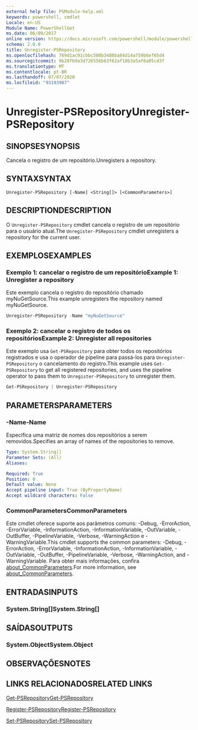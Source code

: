 ```yaml
---
external help file: PSModule-help.xml
keywords: powershell, cmdlet
Locale: en-US
Module Name: PowerShellGet
ms.date: 06/09/2017
online version: https://docs.microsoft.com/powershell/module/powershellget/unregister-psrepository?view=powershell-7.1&WT.mc_id=ps-gethelp
schema: 2.0.0
title: Unregister-PSRepository
ms.openlocfilehash: 769d1ac91cbbc580b3488ba84d14a759b6ef65d4
ms.sourcegitcommit: 9b28fb9a3d72655bb63f62af18b3a5af6a05cd3f
ms.translationtype: MT
ms.contentlocale: pt-BR
ms.lasthandoff: 07/07/2020
ms.locfileid: "93193987"
---
```

# <span data-ttu-id="37dd5-103">Unregister-PSRepository</span><span class="sxs-lookup"><span data-stu-id="37dd5-103">Unregister-PSRepository</span></span>

## <span data-ttu-id="37dd5-104">SINOPSE</span><span class="sxs-lookup"><span data-stu-id="37dd5-104">SYNOPSIS</span></span>
<span data-ttu-id="37dd5-105">Cancela o registro de um repositório.</span><span class="sxs-lookup"><span data-stu-id="37dd5-105">Unregisters a repository.</span></span>

## <span data-ttu-id="37dd5-106">SYNTAX</span><span class="sxs-lookup"><span data-stu-id="37dd5-106">SYNTAX</span></span>

```
Unregister-PSRepository [-Name] <String[]> [<CommonParameters>]
```

## <span data-ttu-id="37dd5-107">DESCRIPTION</span><span class="sxs-lookup"><span data-stu-id="37dd5-107">DESCRIPTION</span></span>

<span data-ttu-id="37dd5-108">O `Unregister-PSRepository` cmdlet cancela o registro de um repositório para o usuário atual.</span><span class="sxs-lookup"><span data-stu-id="37dd5-108">The `Unregister-PSRepository` cmdlet unregisters a repository for the current user.</span></span>

## <span data-ttu-id="37dd5-109">EXEMPLOS</span><span class="sxs-lookup"><span data-stu-id="37dd5-109">EXAMPLES</span></span>

### <span data-ttu-id="37dd5-110">Exemplo 1: cancelar o registro de um repositório</span><span class="sxs-lookup"><span data-stu-id="37dd5-110">Example 1: Unregister a repository</span></span>

<span data-ttu-id="37dd5-111">Este exemplo cancela o registro do repositório chamado myNuGetSource.</span><span class="sxs-lookup"><span data-stu-id="37dd5-111">This example unregisters the repository named myNuGetSource.</span></span>

```powershell
Unregister-PSRepository -Name "myNuGetSource"
```

### <span data-ttu-id="37dd5-112">Exemplo 2: cancelar o registro de todos os repositórios</span><span class="sxs-lookup"><span data-stu-id="37dd5-112">Example 2: Unregister all repositories</span></span>

<span data-ttu-id="37dd5-113">Este exemplo usa `Get-PSRepository` para obter todos os repositórios registrados e usa o operador de pipeline para passá-los para `Unregister-PSRepository` o cancelamento do registro.</span><span class="sxs-lookup"><span data-stu-id="37dd5-113">This example uses `Get-PSRepository` to get all registered repositories, and uses the pipeline operator to pass them to `Unregister-PSRepository` to unregister them.</span></span>

```powershell
Get-PSRepository | Unregister-PSRepository
```

## <span data-ttu-id="37dd5-114">PARAMETERS</span><span class="sxs-lookup"><span data-stu-id="37dd5-114">PARAMETERS</span></span>

### <span data-ttu-id="37dd5-115">-Name</span><span class="sxs-lookup"><span data-stu-id="37dd5-115">-Name</span></span>

<span data-ttu-id="37dd5-116">Especifica uma matriz de nomes dos repositórios a serem removidos.</span><span class="sxs-lookup"><span data-stu-id="37dd5-116">Specifies an array of names of the repositories to remove.</span></span>

```yaml
Type: System.String[]
Parameter Sets: (All)
Aliases:

Required: True
Position: 0
Default value: None
Accept pipeline input: True (ByPropertyName)
Accept wildcard characters: False
```

### <span data-ttu-id="37dd5-117">CommonParameters</span><span class="sxs-lookup"><span data-stu-id="37dd5-117">CommonParameters</span></span>

<span data-ttu-id="37dd5-118">Este cmdlet oferece suporte aos parâmetros comuns: -Debug, -ErrorAction, -ErrorVariable, -InformationAction, -InformationVariable, -OutVariable, -OutBuffer, -PipelineVariable, -Verbose, -WarningAction e -WarningVariable.</span><span class="sxs-lookup"><span data-stu-id="37dd5-118">This cmdlet supports the common parameters: -Debug, -ErrorAction, -ErrorVariable, -InformationAction, -InformationVariable, -OutVariable, -OutBuffer, -PipelineVariable, -Verbose, -WarningAction, and -WarningVariable.</span></span> <span data-ttu-id="37dd5-119">Para obter mais informações, confira [about_CommonParameters](https://go.microsoft.com/fwlink/?LinkID=113216).</span><span class="sxs-lookup"><span data-stu-id="37dd5-119">For more information, see [about_CommonParameters](https://go.microsoft.com/fwlink/?LinkID=113216).</span></span>

## <span data-ttu-id="37dd5-120">ENTRADAS</span><span class="sxs-lookup"><span data-stu-id="37dd5-120">INPUTS</span></span>

### <span data-ttu-id="37dd5-121">System.String[]</span><span class="sxs-lookup"><span data-stu-id="37dd5-121">System.String[]</span></span>

## <span data-ttu-id="37dd5-122">SAÍDAS</span><span class="sxs-lookup"><span data-stu-id="37dd5-122">OUTPUTS</span></span>

### <span data-ttu-id="37dd5-123">System.Object</span><span class="sxs-lookup"><span data-stu-id="37dd5-123">System.Object</span></span>

## <span data-ttu-id="37dd5-124">OBSERVAÇÕES</span><span class="sxs-lookup"><span data-stu-id="37dd5-124">NOTES</span></span>

## <span data-ttu-id="37dd5-125">LINKS RELACIONADOS</span><span class="sxs-lookup"><span data-stu-id="37dd5-125">RELATED LINKS</span></span>

[<span data-ttu-id="37dd5-126">Get-PSRepository</span><span class="sxs-lookup"><span data-stu-id="37dd5-126">Get-PSRepository</span></span>](Get-PSRepository.md)

[<span data-ttu-id="37dd5-127">Register-PSRepository</span><span class="sxs-lookup"><span data-stu-id="37dd5-127">Register-PSRepository</span></span>](Register-PSRepository.md)

[<span data-ttu-id="37dd5-128">Set-PSRepository</span><span class="sxs-lookup"><span data-stu-id="37dd5-128">Set-PSRepository</span></span>](Set-PSRepository.md)

